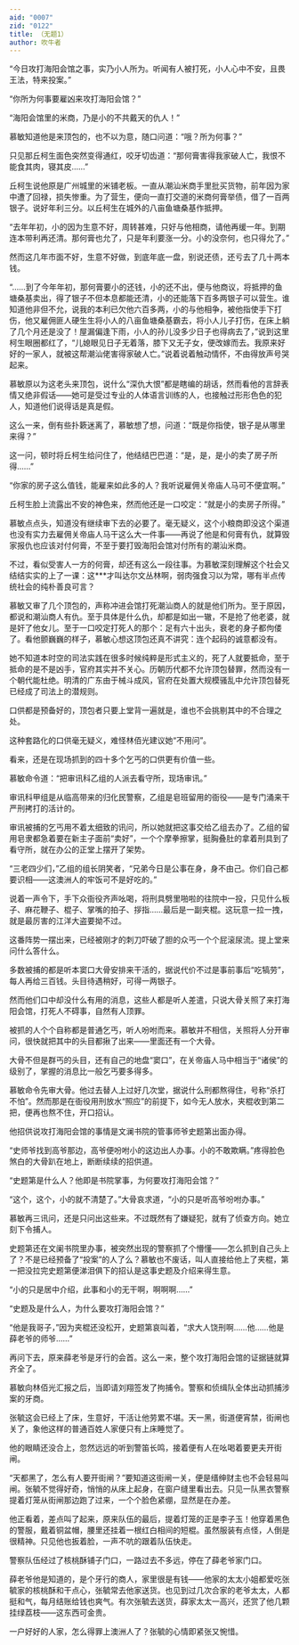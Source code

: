 ```yaml
---
aid: "0007"
zid: "0122"
title: （无题1）
author: 吹牛者
---
```


“今日攻打海阳会馆之事，实乃小人所为。听闻有人被打死，小人心中不安，且畏王法，特来投案。”

“你所为何事要雇凶来攻打海阳会馆？”

“海阳会馆里的米商，乃是小的不共戴天的仇人！”

慕敏知道他是来顶包的，也不以为意，随口问道：“哦？所为何事？”

只见那丘柯生面色突然变得通红，咬牙切齿道：“那何膏害得我家破人亡，我恨不能食其肉，寝其皮……”

丘柯生说他原是广州城里的米铺老板。一直从潮汕米商手里批买货物，前年因为家中遭了回禄，损失惨重。为了营生，便向一直打交道的米商何膏举债，借了一百两银子。说好年利三分。以丘柯生在城外的八亩鱼塘桑基作抵押。

“去年年初，小的因为生意不好，周转甚难，只好与他相商，请他再缓一年。到期连本带利再还清。那何膏也允了，只是年利要涨一分。小的没奈何，也只得允了。”

然而这几年市面不好，生意不好做，到底年底一盘，别说还债，还亏去了几十两本钱。

“……到了今年年初，那何膏要小的还钱，小的还不出，便与他商议，将抵押的鱼塘桑基卖出，得了银子不但本息都能还清，小的还能落下百多两银子可以营生。谁知道他非但不允，说我的本利已欠他六百多两，小的与他相争，被他指使手下打伤，他又雇佣匪人硬生生将小人的八亩鱼塘桑基霸去，将小人儿子打伤，在床上躺了几个月还是没了！屋漏偏逢下雨，小人的孙儿没多少日子也得病去了，”说到这里柯生眼圈都红了，“儿媳眼见日子无着落，膝下又无子女，便改嫁而去。我原来好好的一家人，就被这帮潮汕佬害得家破人亡。”说着说着触动情怀，不由得放声号哭起来。

慕敏原以为这老头来顶包，说什么“深仇大恨”都是瞎编的胡话，然而看他的言辞表情又绝非假话――她可是受过专业的人体语言训练的人，也接触过形形色色的犯人，知道他们说得话是真是假。

这么一来，倒有些扑簌迷离了，慕敏想了想，问道：“既是你指使，银子是从哪里来得？”

这一问，顿时将丘柯生给问住了，他结结巴巴道：“是，是，是小的卖了房子所得……”

“你家的房子这么值钱，能雇来如此多的人？我听说雇佣关帝庙人马可不便宜啊。”

丘柯生脸上流露出不安的神色来，然而他还是一口咬定：“就是小的卖房子所得。”

慕敏点点头，知道没有继续审下去的必要了。毫无疑义，这个小粮商即没这个渠道也没有实力去雇佣关帝庙人马干这么大一件事――再说了他是和何膏有仇，就算毁家报仇也应该对付何膏，不至于要打毁海阳会馆对付所有的潮汕米商。

不过，看似受害人一方的何膏，却还有这么一段往事。为慕敏深刻理解这个社会又结结实实的上了一课：这\*\*\*才叫达尔文丛林啊，弱肉强食习以为常，哪有半点传统社会的纯朴善良可言？

慕敏又审了几个顶包的，声称冲进会馆打死潮汕商人的就是他们所为。至于原因，都说和潮汕商人有仇。至于具体是什么仇，却都是如出一辙，不是抢了他老婆，就是奸了他女儿。至于一口咬定打死人的那个：足有六十出头，衰老的身子都佝偻了。看他颤巍巍的样子，慕敏心想这顶包还真不讲究：连个起码的诚意都没有。

她不知道本时空的司法实践在很多时候纯粹是形式主义的，死了人就要抵命，至于抵命的是不是凶手，官府其实并不关心。历朝历代都不允许顶包替罪，然而没有一个朝代能杜绝。明清的广东由于械斗成风，官府在处置大规模骚乱中允许顶包替死已经成了司法上的潜规则。

口供都是预备好的，顶包者只要上堂背一遍就是，谁也不会挑剔其中的不合理之处。

这种套路化的口供毫无疑义，难怪林佰光建议她“不用问”。

看来，还是在现场抓到的四十多个乞丐的口供更有价值一些。

慕敏命令道：“把审讯科乙组的人派去看守所，现场审讯。”

审讯科甲组是从临高带来的归化民警察，乙组是皂班留用的衙役――是专门涌来干严刑拷打的活计的。

审讯被捕的乞丐用不着太细致的讯问，所以她就把这事交给乙组去办了。乙组的留用皂隶都急着要在新主子面前“卖好”，一个个摩拳擦掌，挺胸叠肚的拿着刑具到了看守所，就在办公的正堂上摆开了架势。

“三老四少们，”乙组的组长阴笑者，“兄弟今日是公事在身，身不由己。你们自己都要识相――这澳洲人的牢饭可不是好吃的。”

说着一声令下，手下众衙役齐声吆喝，将刑具劈里啪啦的往院中一投，只见什么板子、麻花鞭子、棍子、掌嘴的拍子、拶指……最后是一副夹棍。这玩意一拉一拽，就是最厉害的江洋大盗要拗不过。

这番阵势一摆出来，已经被刚才的刺刀吓破了胆的众丐一个个屁滚尿流。提上堂来问什么答什么。

多数被捕的都是听本窦口大骨安排来干活的，据说代价不过是事前事后“吃犒劳”，每人再给三百钱。头目待遇稍好，可得一两银子。

然而他们口中却没什么有用的消息，这些人都是听人差遣，只说大骨关照了来打海阳会馆，打死人不碍事，自然有人顶罪。

被抓的人个个自称都是普通乞丐，听人吩咐而来。慕敏并不相信，关照将人分开审问，很快就把其中的头目都揪了出来――里面还有一个大骨。

大骨不但是群丐的头目，还有自己的地盘“窦口”，在关帝庙人马中相当于“诸侯”的级别了，掌握的消息比一般乞丐要多得多。

慕敏命令先审大骨。他过去替人上过好几次堂，据说什么刑都熬得住，号称“杀打不怕”。然而那是在衙役用刑放水“照应”的前提下，如今无人放水，夹棍收到第二把，便再也熬不住，开口招认。

他招供说攻打海阳会馆的事情是文澜书院的管事师爷史题第出面办得。

“史师爷找到高爷那边，高爷便吩咐小的这边出人办事。小的不敢欺瞒。”疼得脸色煞白的大骨趴在地上，断断续续的招供道。

“史题第是什么人？他即是书院掌事，为何要攻打海阳会馆？”

“这个，这个，小的就不清楚了。”大骨哀求道，“小的只是听高爷吩咐办事。”

慕敏再三讯问，还是只问出这些来。不过既然有了嫌疑犯，就有了侦查方向。她立刻下令捕人。

史题第还在文阑书院里办事，被突然出现的警察抓了个懵懂――怎么抓到自己头上了？不是已经预备了“投案”的人了么？慕敏也不废话，叫人直接给他上了夹棍，第一把没拉完史题第便涕泪俱下的招认是这事史题及介绍来得生意。

“小的只是居中介绍，此事和小的无干啊，啊啊啊……”

“史题及是什么人，为什么要攻打海阳会馆？”

“他是我哥子，”因为夹棍还没松开，史题第哀叫着，“求大人饶刑啊……他……他是薛老爷的师爷……”

再问下去，原来薛老爷是牙行的会首。这么一来，整个攻打海阳会馆的证据链就算齐全了。

慕敏向林佰光汇报之后，当即请刘翔签发了拘捕令。警察和侦缉队全体出动抓捕涉案的牙商。

张毓这会已经上了床，生意好，干活让他劳累不堪。天一黑，街道便宵禁，街闸也关了，象他这样的普通百姓人家便只有上床睡觉了。

他的眼睛还没合上，忽然远远的听到警笛长鸣，接着便有人在吆喝着要更夫开街闸。

“天都黑了，怎么有人要开街闸？”要知道这街闸一关，便是缙绅财主也不会轻易叫闸。张毓不觉得好奇，悄悄的从床上起身，在窗户缝里看出去。只见一队黑衣警察提着灯笼从街闸那边跑了过来，一个个脸色紧绷，显然是在办差。

他正看着，差点叫了起来，原来队伍的最后，提着灯笼的正是李子玉！他穿着黑色的警服，戴着铜盆帽，腰里还挂着一根红白相间的短棍。虽然服装有点怪，人倒是很精神。只见他也扳着脸，一声不吭的跟着队伍快走。

警察队伍经过了核桃酥铺子门口，一路过去不多远，停在了薛老爷家门口。

薛老爷他是知道的，是个牙行的商人，家里很是有钱――他家的太太小姐都爱吃张毓家的核桃酥和干点心，张毓常去他家送货。也见到过几次合家的老爷太太，人都挺和气，每月结账给钱也爽气。有次张毓去送货，薛家太太一高兴，还赏了他几颗挂绿荔枝――这东西可金贵。

一户好好的人家，怎么得罪上澳洲人了？张毓的心情即紧张又惋惜。
